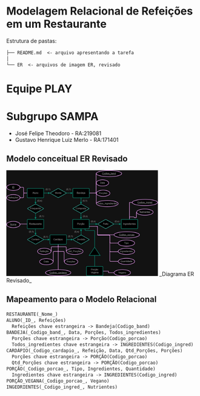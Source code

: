 # Modelagem Relacional de Refeições em um Restaurante

Estrutura de pastas:

~~~
├── README.md  <- arquivo apresentando a tarefa
│
└── ER  <- arquivos de imagem ER, revisado
~~~

# Equipe PLAY
# Subgrupo SAMPA

* José Felipe Theodoro - RA:219081
* Gustavo Henrique Luiz Merlo - RA:171401

## Modelo conceitual ER Revisado
<img src="ER_revisado.jpg" width="400px" height="auto">
  _Diagrama ER Revisado_

## Mapeamento para o Modelo Relacional

~~~
RESTAURANTE(_Nome_)
ALUNO(_ID_, Refeições)
  Refeições chave estrangeira -> Bandeja(Codigo_band)
BANDEJA(_Codigo_band_, Data, Porções, Todos_ingredientes)
  Porções chave estrangeira -> Porção(Codigo_porcao)
  Todos_ingredientes chave estrangeira -> INGREDIENTES(Codigo_ingred)
CARDÁPIO(_Codigo_cardapio_, Refeição, Data, Qtd_Porções, Porções)
  Porções chave estrangeira -> PORÇÃO(Codigo_porcao)
  Qtd_Porções chave estrangeira -> PORÇÃO(Codigo_porcao)
PORÇÃO(_Codigo_porcao_, Tipo, Ingredientes, Quantidade)
  Ingredientes chave estrangeira -> INGREDIENTES(Codigo_ingred)
PORÇÃO_VEGANA(_Codigo_porcao_, Vegano)
INGEDRIENTES(_Codigo_ingred_, Nutrientes)

~~~
